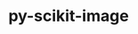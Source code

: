 ---
title: "py-scikit-image"
layout: cache
categories: [package, develop]
meta: {"compilers": ["gcc@11.1.0", "gcc@11.4.0", "gcc@9.4.0"], "num_specs": 47, "num_specs_by_stack": {"data-vis-sdk": 14, "e4s": 28, "e4s-neoverse_v1": 3, "e4s-power": 2, "root": 47}, "oss": ["ubuntu20.04", "ubuntu22.04"], "platforms": ["linux"], "stacks": ["data-vis-sdk", "e4s", "e4s-neoverse_v1", "e4s-power", "root"], "targets": ["neoverse_v1", "ppc64le", "x86_64_v3"], "versions": ["0.24.0", "0.25.0", "0.25.1", "0.25.2"]}
spec_details: [{"compiler": "gcc@11.4.0", "hash": "56242bu22rnlm5pnye4fd2xgutkpnez3", "os": "ubuntu22.04", "platform": "linux", "size": "-", "stacks": ["e4s", "root"], "target": "x86_64_v3", "variants": ["build_system=python_pip"], "versions": ["0.25.2"]}, {"compiler": "gcc@11.1.0", "hash": "5h22ikkpwdccxm6zkaemafkfcjkstd4j", "os": "ubuntu20.04", "platform": "linux", "size": "-", "stacks": ["data-vis-sdk", "root"], "target": "x86_64_v3", "variants": ["build_system=python_pip"], "versions": ["0.25.2"]}, {"compiler": "gcc@11.4.0", "hash": "5twy6mhq3cpamqk75ccst7lzhrsjo47i", "os": "ubuntu22.04", "platform": "linux", "size": "-", "stacks": ["e4s", "root"], "target": "x86_64_v3", "variants": ["build_system=python_pip"], "versions": ["0.25.2"]}, {"compiler": "gcc@11.4.0", "hash": "62ixpgl7dd4pcrnekbdcki6z7d2v5x77", "os": "ubuntu22.04", "platform": "linux", "size": "-", "stacks": ["e4s", "root"], "target": "x86_64_v3", "variants": ["build_system=python_pip"], "versions": ["0.25.2"]}, {"compiler": "gcc@11.4.0", "hash": "6rjvzucef4yiz5oi27uoxntusxrjnnv2", "os": "ubuntu22.04", "platform": "linux", "size": "-", "stacks": ["e4s", "root"], "target": "x86_64_v3", "variants": ["build_system=python_pip"], "versions": ["0.25.2"]}, {"compiler": "gcc@11.4.0", "hash": "7c2ww227jpmun6t3drsesljsfxrwmeri", "os": "ubuntu22.04", "platform": "linux", "size": "-", "stacks": ["e4s", "root"], "target": "x86_64_v3", "variants": ["build_system=python_pip"], "versions": ["0.25.2"]}, {"compiler": "gcc@11.4.0", "hash": "amaxlqup45275uzjg6x76ixin2beo5jb", "os": "ubuntu22.04", "platform": "linux", "size": "-", "stacks": ["e4s", "root"], "target": "x86_64_v3", "variants": ["build_system=python_pip"], "versions": ["0.25.2"]}, {"compiler": "gcc@11.1.0", "hash": "cqka53mr2mq5hgyzkeafox5pfvddgzut", "os": "ubuntu20.04", "platform": "linux", "size": "-", "stacks": ["data-vis-sdk", "root"], "target": "x86_64_v3", "variants": ["build_system=python_pip"], "versions": ["0.25.2"]}, {"compiler": "gcc@11.4.0", "hash": "dk3f6yd26xr7hbrvt32saevlxeacg67t", "os": "ubuntu22.04", "platform": "linux", "size": "-", "stacks": ["e4s-neoverse_v1", "root"], "target": "neoverse_v1", "variants": ["build_system=python_pip"], "versions": ["0.24.0"]}, {"compiler": "gcc@11.4.0", "hash": "eansdhq3ioylptmr7f4bvvwt4s7aouvg", "os": "ubuntu22.04", "platform": "linux", "size": "-", "stacks": ["e4s", "root"], "target": "x86_64_v3", "variants": ["build_system=python_pip"], "versions": ["0.25.2"]}, {"compiler": "gcc@11.4.0", "hash": "eict4dx73egqntd22zkovfvc72phwwoi", "os": "ubuntu22.04", "platform": "linux", "size": "-", "stacks": ["e4s", "root"], "target": "x86_64_v3", "variants": ["build_system=python_pip"], "versions": ["0.25.2"]}, {"compiler": "gcc@11.1.0", "hash": "f4nyk7r7d2e43eegc2277qvghtbklzoe", "os": "ubuntu20.04", "platform": "linux", "size": "-", "stacks": ["data-vis-sdk", "root"], "target": "x86_64_v3", "variants": ["build_system=python_pip"], "versions": ["0.25.2"]}, {"compiler": "gcc@11.1.0", "hash": "fmmoxka6b4iveilj2afoml3jdledyv6i", "os": "ubuntu20.04", "platform": "linux", "size": "-", "stacks": ["data-vis-sdk", "root"], "target": "x86_64_v3", "variants": ["build_system=python_pip"], "versions": ["0.25.2"]}, {"compiler": "gcc@11.4.0", "hash": "fxhdvh343f5vnqcqcjpni4uak5v5br7d", "os": "ubuntu22.04", "platform": "linux", "size": "-", "stacks": ["e4s", "root"], "target": "x86_64_v3", "variants": ["build_system=python_pip"], "versions": ["0.25.2"]}, {"compiler": "gcc@11.4.0", "hash": "gu5o6t3f4dha7d3b5chrn6kj6yzclupe", "os": "ubuntu22.04", "platform": "linux", "size": "-", "stacks": ["e4s", "root"], "target": "x86_64_v3", "variants": ["build_system=python_pip"], "versions": ["0.25.2"]}, {"compiler": "gcc@11.1.0", "hash": "h4hjedpu6ewev4cwrflsqvakxvhpg64l", "os": "ubuntu20.04", "platform": "linux", "size": "-", "stacks": ["data-vis-sdk", "root"], "target": "x86_64_v3", "variants": ["build_system=python_pip"], "versions": ["0.25.2"]}, {"compiler": "gcc@11.4.0", "hash": "hhp2ig5p6r6tn6glw3xql4lhej3dbnoi", "os": "ubuntu22.04", "platform": "linux", "size": "-", "stacks": ["e4s", "root"], "target": "x86_64_v3", "variants": ["build_system=python_pip"], "versions": ["0.25.2"]}, {"compiler": "gcc@11.4.0", "hash": "hnf2vki2excozgdnjr6m3ktkczjmxqdq", "os": "ubuntu22.04", "platform": "linux", "size": "-", "stacks": ["e4s", "root"], "target": "x86_64_v3", "variants": ["build_system=python_pip"], "versions": ["0.25.2"]}, {"compiler": "gcc@11.4.0", "hash": "hujfziehlatejp5uq52plt232etxikte", "os": "ubuntu22.04", "platform": "linux", "size": "-", "stacks": ["e4s", "root"], "target": "x86_64_v3", "variants": ["build_system=python_pip"], "versions": ["0.25.2"]}, {"compiler": "gcc@11.4.0", "hash": "i7p3asrm2z2dsy3gtwv4mtvwi5f6qedz", "os": "ubuntu22.04", "platform": "linux", "size": "-", "stacks": ["e4s", "root"], "target": "x86_64_v3", "variants": ["build_system=python_pip"], "versions": ["0.25.2"]}, {"compiler": "gcc@11.4.0", "hash": "il757azmevkquvqwh7ifitkjtdqrcyx4", "os": "ubuntu22.04", "platform": "linux", "size": "-", "stacks": ["e4s-neoverse_v1", "root"], "target": "neoverse_v1", "variants": ["build_system=python_pip"], "versions": ["0.24.0"]}, {"compiler": "gcc@11.4.0", "hash": "j3dlyw5fbqrtk524q6jvqnydp4qy6izz", "os": "ubuntu22.04", "platform": "linux", "size": "-", "stacks": ["e4s", "root"], "target": "x86_64_v3", "variants": ["build_system=python_pip"], "versions": ["0.25.2"]}, {"compiler": "gcc@11.1.0", "hash": "kn2o2ye5qinljrze77n7h7evoc2hk7vd", "os": "ubuntu20.04", "platform": "linux", "size": "-", "stacks": ["data-vis-sdk", "root"], "target": "x86_64_v3", "variants": ["build_system=python_pip"], "versions": ["0.25.2"]}, {"compiler": "gcc@9.4.0", "hash": "npjegqdt3pd4vwofqoatpixxilxuhdz5", "os": "ubuntu20.04", "platform": "linux", "size": "-", "stacks": ["e4s-power", "root"], "target": "ppc64le", "variants": ["build_system=python_pip"], "versions": ["0.25.0"]}, {"compiler": "gcc@11.4.0", "hash": "oi7e2ntwflwoas2pbkggs6n67paacutt", "os": "ubuntu22.04", "platform": "linux", "size": "-", "stacks": ["e4s", "root"], "target": "x86_64_v3", "variants": ["build_system=python_pip"], "versions": ["0.25.2"]}, {"compiler": "gcc@11.4.0", "hash": "onhx2g4ahev574wy6jgiibhaw3wqcldm", "os": "ubuntu22.04", "platform": "linux", "size": "-", "stacks": ["e4s", "root"], "target": "x86_64_v3", "variants": ["build_system=python_pip"], "versions": ["0.25.2"]}, {"compiler": "gcc@11.1.0", "hash": "ovsmy53tpurkp632ug2prl7ohlo4kaaa", "os": "ubuntu20.04", "platform": "linux", "size": "-", "stacks": ["data-vis-sdk", "root"], "target": "x86_64_v3", "variants": ["build_system=python_pip"], "versions": ["0.25.2"]}, {"compiler": "gcc@11.4.0", "hash": "phlvccywosyzhmxztd3yellxgug6xwcu", "os": "ubuntu22.04", "platform": "linux", "size": "-", "stacks": ["e4s", "root"], "target": "x86_64_v3", "variants": ["build_system=python_pip"], "versions": ["0.25.2"]}, {"compiler": "gcc@11.4.0", "hash": "ppcagwyhwm2qm6deqlrg57trzch46cbj", "os": "ubuntu22.04", "platform": "linux", "size": "-", "stacks": ["e4s", "root"], "target": "x86_64_v3", "variants": ["build_system=python_pip"], "versions": ["0.25.2"]}, {"compiler": "gcc@11.4.0", "hash": "pqsc74bsrmg4pmq47rtmwpz3z5psfc27", "os": "ubuntu22.04", "platform": "linux", "size": "-", "stacks": ["e4s", "root"], "target": "x86_64_v3", "variants": ["build_system=python_pip"], "versions": ["0.25.2"]}, {"compiler": "gcc@11.4.0", "hash": "qj556zygwx6eyj4rqdmqawmgujj4k3fh", "os": "ubuntu22.04", "platform": "linux", "size": "-", "stacks": ["e4s", "root"], "target": "x86_64_v3", "variants": ["build_system=python_pip"], "versions": ["0.25.2"]}, {"compiler": "gcc@11.1.0", "hash": "qnbelgeo52gwzzbjobyktawg2f2ftxga", "os": "ubuntu20.04", "platform": "linux", "size": "-", "stacks": ["data-vis-sdk", "root"], "target": "x86_64_v3", "variants": ["build_system=python_pip"], "versions": ["0.25.2"]}, {"compiler": "gcc@11.1.0", "hash": "qry6bc7enyp4jeuuxw6k3okymzma7wrd", "os": "ubuntu20.04", "platform": "linux", "size": "-", "stacks": ["data-vis-sdk", "root"], "target": "x86_64_v3", "variants": ["build_system=python_pip"], "versions": ["0.25.2"]}, {"compiler": "gcc@11.4.0", "hash": "reb6j4bmfd7hwmeky6b4p5favsbyl6fq", "os": "ubuntu22.04", "platform": "linux", "size": "-", "stacks": ["e4s", "root"], "target": "x86_64_v3", "variants": ["build_system=python_pip"], "versions": ["0.25.2"]}, {"compiler": "gcc@9.4.0", "hash": "rlw4lhw2fmjcfdtri2lrzkqu6mlb5p46", "os": "ubuntu20.04", "platform": "linux", "size": "-", "stacks": ["e4s-power", "root"], "target": "ppc64le", "variants": ["build_system=python_pip"], "versions": ["0.25.1"]}, {"compiler": "gcc@11.1.0", "hash": "rpe7ukh4nuysndfjn5w5bwixmg3mznn4", "os": "ubuntu20.04", "platform": "linux", "size": "-", "stacks": ["data-vis-sdk", "root"], "target": "x86_64_v3", "variants": ["build_system=python_pip"], "versions": ["0.25.2"]}, {"compiler": "gcc@11.1.0", "hash": "ssemmcoxbmb2bxyfs44zkifqy2buo7k7", "os": "ubuntu20.04", "platform": "linux", "size": "-", "stacks": ["data-vis-sdk", "root"], "target": "x86_64_v3", "variants": ["build_system=python_pip"], "versions": ["0.25.2"]}, {"compiler": "gcc@11.4.0", "hash": "tqzlijm7nyi56shdrijobvlsqu6xp7or", "os": "ubuntu22.04", "platform": "linux", "size": "-", "stacks": ["e4s", "root"], "target": "x86_64_v3", "variants": ["build_system=python_pip"], "versions": ["0.25.2"]}, {"compiler": "gcc@11.1.0", "hash": "viwkhom45m65oyjnvjh4mui6vyxrc2qz", "os": "ubuntu20.04", "platform": "linux", "size": "-", "stacks": ["data-vis-sdk", "root"], "target": "x86_64_v3", "variants": ["build_system=python_pip"], "versions": ["0.25.2"]}, {"compiler": "gcc@11.4.0", "hash": "w7325df73vxnj3ddvzuxdxlrc2q7pojs", "os": "ubuntu22.04", "platform": "linux", "size": "-", "stacks": ["e4s", "root"], "target": "x86_64_v3", "variants": ["build_system=python_pip"], "versions": ["0.25.2"]}, {"compiler": "gcc@11.1.0", "hash": "wbjk57nm3uba2ezgcq5r6bbju57weejs", "os": "ubuntu20.04", "platform": "linux", "size": "-", "stacks": ["data-vis-sdk", "root"], "target": "x86_64_v3", "variants": ["build_system=python_pip"], "versions": ["0.25.2"]}, {"compiler": "gcc@11.4.0", "hash": "wuyqoxzlib5xpxlaxwaql3lyrzgljgwz", "os": "ubuntu22.04", "platform": "linux", "size": "-", "stacks": ["e4s-neoverse_v1", "root"], "target": "neoverse_v1", "variants": ["build_system=python_pip"], "versions": ["0.24.0"]}, {"compiler": "gcc@11.4.0", "hash": "xgr4ga3gvc7oxs2dcayw7tuj6b6nmyku", "os": "ubuntu22.04", "platform": "linux", "size": "-", "stacks": ["e4s", "root"], "target": "x86_64_v3", "variants": ["build_system=python_pip"], "versions": ["0.25.2"]}, {"compiler": "gcc@11.1.0", "hash": "xqcisbtvg7tln5ttclbggn6giqrurkbb", "os": "ubuntu20.04", "platform": "linux", "size": "-", "stacks": ["data-vis-sdk", "root"], "target": "x86_64_v3", "variants": ["build_system=python_pip"], "versions": ["0.25.2"]}, {"compiler": "gcc@11.4.0", "hash": "yid5xoox7im5wlzp25nefdgetnieyu6o", "os": "ubuntu22.04", "platform": "linux", "size": "-", "stacks": ["e4s", "root"], "target": "x86_64_v3", "variants": ["build_system=python_pip"], "versions": ["0.25.2"]}, {"compiler": "gcc@11.4.0", "hash": "zg54dcpmizhfkg3u7csjiy5cwr3ogbel", "os": "ubuntu22.04", "platform": "linux", "size": "-", "stacks": ["e4s", "root"], "target": "x86_64_v3", "variants": ["build_system=python_pip"], "versions": ["0.25.2"]}, {"compiler": "gcc@11.4.0", "hash": "zyhwd7tgd7e6llkdskisdrobjtn3flp7", "os": "ubuntu22.04", "platform": "linux", "size": "-", "stacks": ["e4s", "root"], "target": "x86_64_v3", "variants": ["build_system=python_pip"], "versions": ["0.25.2"]}]
---